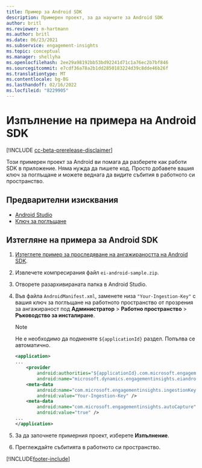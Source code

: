 ```yaml
---
title: Пример за Android SDK
description: Примерен проект, за да научите за Android SDK
author: britl
ms.reviewer: m-hartmann
ms.author: britl
ms.date: 06/23/2021
ms.subservice: engagement-insights
ms.topic: conceptual
ms.manager: shellyha
ms.openlocfilehash: 2ee29a98192bb53bd92241d71c1a76ec2b7bf846
ms.sourcegitcommit: e7cdf36a78a2b1dd2850183224d39c8dde46b26f
ms.translationtype: MT
ms.contentlocale: bg-BG
ms.lasthandoff: 02/16/2022
ms.locfileid: "8229905"
---
```

# <a name="run-the-android-sdk-sample"></a>Изпълнение на примера на Android SDK

[!INCLUDE [cc-beta-prerelease-disclaimer](includes/cc-beta-prerelease-disclaimer.md)]

Този примерен проект за Android ви помага да разберете как работи SDK в приложение. Няма нужда да пишете код. Просто добавете вашия ключ за поглъщане и можете веднага да видите събития в работното си пространство.

## <a name="prerequisites"></a>Предварителни изисквания

- [Android Studio](https://developer.android.com/studio)
- [Ключ за поглъщане](get-started-android.md)

## <a name="download-the-android-sdk-sample"></a>Изтегляне на примера за Android SDK

1. [Изтеглете пример за проследяване на ангажираността на Android SDK](https://download.pi.dynamics.com/sdk/EI-SDKs/ei-android-sample.zip).
1. Извлечете компресирания файл `ei-android-sample.zip`.
1. Отворете разархивираната папка в Android Studio.
1. Във файла `AndroidManifest.xml`, заменете низа `"Your-Ingestion-Key"` с вашия ключ за поглъщане на работното пространство от прозрения за ангажираност под **Администратор** > **Работно пространство** > **Ръководство за инсталиране**. 

   > [!NOTE]
   > Не е необходимо да подменяте `${applicationId}` раздел. Попълва се автоматично.

   ```xml
   <application>
   ...
       <provider
           android:authorities="${applicationId}.com.microsoft.engagementinsights.eiandroidsdk.AnalyticsContentProvider"
           android:name="microsoft.dynamics.engagementinsights.eiandroidsdk.AnalyticsContentProvider" />
       <meta-data
           android:name="com.microsoft.engagementinsights.ingestionKey"
           android:value="Your-Ingestion-Key" />
       <meta-data
           android:name="com.microsoft.engagementinsights.autoCapture"
           android:value="true" />
   ...
   </application>
   ```

1. За да започнете примерния проект, изберете **Изпълнение**.
1. Преглеждайте събитията в работното си пространство.


[!INCLUDE[footer-include](../includes/footer-banner.md)]
